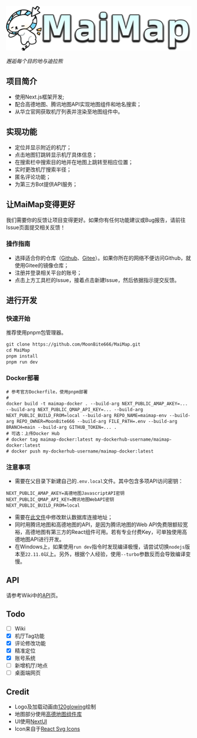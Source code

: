 ![Logo](public/Logo.png)

_邂逅每个目的地与迪拉熊_

## 项目简介

- 使用Next.js框架开发;
- 配合高德地图、腾讯地图API实现地图组件和地名搜索；
- 从华立官网获取机厅列表并渲染至地图组件中。

## 实现功能

- 定位并显示附近的机厅；
- 点击地图钉跳转显示机厅具体信息；
- 在搜索栏中搜索目的地并在地图上跳转至相应位置；
- 实时更改机厅搜索半径；
- 匿名评论功能；
- 为第三方Bot提供API服务；

## 让MaiMap变得更好

我们需要你的反馈让项目变得更好。如果你有任何功能建议或Bug报告，请前往Issue页面提交相关反馈！

### 操作指南

- 选择适合你的仓库（[Github](https://github.com/MoonBite666/MaiMap)、[Gitee](https://gitee.com/moonfeather/MaiMap)）。如果你所在的网络不便访问Github，就使用Gitee的镜像仓库；
- 注册并登录相关平台的账号；
- 点击上方工具栏的Issue，接着点击新建Issue，然后依据指示提交反馈。

## 进行开发

### 快速开始

推荐使用pnpm包管理器。

```shell
git clone https://github.com/MoonBite666/MaiMap.git
cd MaiMap
pnpm install
pnpm run dev
```

### Docker部署

```shell
# 参考官方Dockerfile，使用pnpm部署
# 
docker build -t maimap-docker . --build-arg NEXT_PUBLIC_AMAP_AKEY=... --build-arg NEXT_PUBLIC_QMAP_API_KEY=... --build-arg NEXT_PUBLIC_BUILD_FROM=local --build-arg REPO_NAME=maimap-env --build-arg REPO_OWNER=MoonBite666 --build-arg FILE_PATH=.env --build-arg BRANCH=main --build-arg GITHUB_TOKEN=... .
# 可选：上传Docker Hub
# docker tag maimap-docker:latest my-dockerhub-username/maimap-docker:latest
# docker push my-dockerhub-username/maimap-docker:latest
```

### 注意事项

- 需要在父目录下新建自己的`.env.local`文件。其中包含多项API访问密钥：
```dotenv
NEXT_PUBLIC_AMAP_AKEY=高德地图JavascriptAPI密钥
NEXT_PUBLIC_QMAP_API_KEY=腾讯地图WebAPI密钥
NEXT_PUBLIC_BUILD_FROM=local
```

- 需要在[此文件](./lib/db.ts)中修改默认数据库连接地址；
- 同时用腾讯地图和高德地图的API，是因为腾讯地图的Web API免费限额较宽裕，高德地图有第三方的React组件可用。若有专业付费Key，可单独使用高德地图API进行开发。
- 在Windows上，如果使用`run dev`指令时发现编译极慢，请尝试切换`nodejs`版本至`22.11.0`以上。另外，根据个人经验，使用`--turbo`参数反而会导致编译变慢。

## API

请参考Wiki中的[API](https://github.com/MoonBite666/MaiMap/wiki/API)页。

## Todo

- [ ] Wiki
- [x] 机厅Tag功能
- [x] 评论修改功能
- [x] 精准定位
- [x] 账号系统
- [ ] 新增机厅/地点
- [ ] 桌面端网页

## Credit

- Logo及加载动画由[120glowing](https://space.bilibili.com/237708867)绘制
- 地图部分使用[高德地图组件库](https://github.com/uiwjs/react-amap)
- UI使用[NextUI](https://github.com/nextui-org/nextui)
- Icon来自于[React Svg Icons](https://reactsvgicons.com/)
